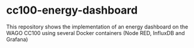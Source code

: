 # cc100-energy-dashboard
This repository shows the implementation of an energy dashboard on the WAGO CC100 using several Docker containers (Node RED, InfluxDB and Grafana)
